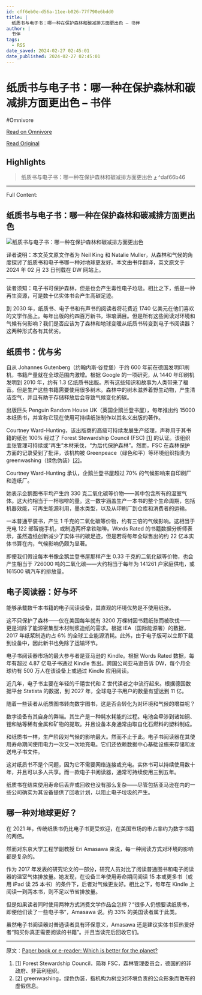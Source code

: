```yaml
---
id: cff6eb0e-d56a-11ee-b026-77f790e6bdd0
title: |
  纸质书与电子书：哪一种在保护森林和碳减排方面更出色 – 书伴
author: |
  书伴
tags:
  - RSS
date_saved: 2024-02-27 02:45:01
date_published: 2024-02-27 02:45:01
---
```


# 纸质书与电子书：哪一种在保护森林和碳减排方面更出色 – 书伴
#Omnivore

[Read on Omnivore](https://omnivore.app/me/-18dea83cce7)

[Read Original](https://bookfere.com/post/1091.html)

## Highlights

> 纸质书与电子书：哪一种在保护森林和碳减排方面更出色 [⤴️](https://omnivore.app/me/-18dea83cce7#daf66b46-f9df-412b-9fa8-f7190be32c71)  ^daf66b46


--- 

Full Content: 

## 纸质书与电子书：哪一种在保护森林和碳减排方面更出色

![纸质书与电子书：哪一种在保护森林和碳减排方面更出色](https://proxy-prod.omnivore-image-cache.app/780x0,snvtLOn3lm1ZfENb8eLEeKAXdPCfCESjsDsxjFxotVNg/https://bookfere.com/wp-content/uploads/2024/02/paperback-vs-ebook.jpg)

译者说明：本文英文原文作者为 Neil King 和 Natalie Muller，从森林和气候的角度探讨了纸质书和电子书哪一种对地球更友好。本文由书伴翻译，英文原文于 2024 年 02 月 23 日刊载在 DW 网站上。

---

读者须知：电子书可保护森林，但是也会产生毒性电子垃圾。相比之下，纸是一种再生资源，可是数十亿实体书会产生高碳足迹。

到 2030 年，纸质书、电子书和有声书的阅读者将花费近 1740 亿美元在他们喜欢的文学作品上。每年出版的约四百万新书，琳琅满目。但是所有这些阅读对环境和气候有何影响？我们是否应该为了森林和地球变暖从纸质书转变到电子书阅读器？这两种形式各有其优劣。

## 纸质书：优与劣

自从 Johannes Gutenberg（约翰内斯·谷登堡）于约 600 年前在德国发明印刷机，书籍产量就在全球范围内激增。根据 Google 的一项研究，从 1440 年印刷机发明到 2010 年，约有 1.3 亿纸质书出版。所有这些知识和故事为人类带来了福音。但是生产这些书籍需要使用很多树木。森林中的树木滋养着野生动物，产生清洁空气，并且有助于存储释放后会导致气候变化的碳。

出版巨头 Penguin Random House UK（英国企鹅兰登书屋），每年推出约 15000 本纸质书，并宣称它现在使用可持续纸张制作以其名义出版的著作。

Courtney Ward-Hunting，该出版商的高级可持续发展生产经理，声称用于其书籍的纸张 100% 经过了 Forest Stewardship Council (FSC) [\[1\]](#footnote-1) 的认证。该组织主张管理可持续或“再生”木材采伐，“为后代保护森林”。然而，FSC 在森林保护方面的记录受到了批评，该机构被 Greenpeace（绿色和平）等环境组织指责为 greenwashing（绿色伪装）[\[2\]](#footnote-2)。

Courtney Ward-Hunting 承认，企鹅兰登书屋超过 70% 的气候影响来自印刷厂和造纸厂。

她表示企鹅图书平均产生约 330 克二氧化碳等价物——其中包含所有的温室气体。这大约相当于一杯咖啡的量。这一数字涵盖生产一本书的整个生命周期，包括机器效能，可再生能源利用，墨水类型，以及从印刷厂到仓库和消费者的运输。

一本普通平装书，产生 1 千克的二氧化碳等价物，约有三倍的气候影响。这相当于充电 122 部智能手机，或制造两杯拿铁咖啡。Words Rated 的书籍数据分析师表示，虽然造纸创新减少了实体书的碳足迹，但是若将每年全球售出的约 22 亿本实体书算在内，气候影响仍颇为显著。

即便我们假设每本书像企鹅兰登书屋那样产生 0.33 千克的二氧化碳等价物，也会产生相当于 726000 吨的二氧化碳——大约相当于每年为 141261 户家庭供电，或 161500 辆汽车的排放量。

## 电子阅读器：好与坏

能够承载数千本书籍的电子阅读设备，其直观的坏境优势是不使用纸张。

这不只保护了森林——仅在美国每年就有 3200 万棵树因书籍纸张而被砍伐——更是消除了能源密集型木材制浆造纸的需求。根据 IEA（国际能源署）的数据，2017 年纸浆制造约占 6% 的全球工业能源消耗。此外，由于电子版可以立即下载到设备中，因此新书也免除了运输环节。

电子书阅读器市场的最大参与者是亚马逊的 Kindle。根据 Words Rated 数据，每年有超过 4.87 亿电子书通过 Kindle 售出。跨国公司亚马逊告诉 DW，每个月全球约有 500 万人在该设备上或通过 Kindle 应用阅读。

近几年，电子书主要在年轻的千禧世代和 Z 世代读者之中流行起来。根据德国数据平台 Statista 的数据，到 2027 年，全球电子书用户的数量有望达到 11 亿。

随着一些读者从纸质图书转向数字图书，这是否会转化为对环境和气候的增益呢？

数字设备有其自身的弊端。其生产是一种耗水耗能的过程。电池会牵涉到诸如铜、锂和钴等稀有金属和矿物的提取。并且设备本身通常由取自化石燃料的塑料制成。

和纸质书一样，生产阶段对气候的影响最大。然而不止于此。电子书阅读器在其使用寿命期间使用电力一次又一次地充电。它们还依赖数据中心基础设施来存储和发送电子书文件。

这对纸质书不是个问题，因为它不需要网络连接或充电。实体书可以持续使用数十年，并且可以多人共享。而一款电子书阅读器，通常可持续使用三到五年。

纸质书在结束使用寿命后丢弃或回收也没有那么复杂——尽管包括亚马逊在内的一些公司确实为其设备提供了回收计划，以阻止电子垃圾的产生。

## 哪一种对地球更好？

在 2021 年，传统纸质书仍比电子书更受欢迎，在美国市场的市占率约为数字书籍的两倍。

然而对东京大学工程学副教授 Eri Amasawa 来说，每一种阅读方式对环境的影响都是复杂的。

作为 2017 年发表的研究论文的一部分，研究人员对比了阅读普通图书和电子阅读器的温室气体排放量。她发现，在设备三年使用寿命期间阅读 15 本或更多书（或用 iPad 读 25 本书）的条件下，后者对气候更友好。相比之下，每年在 Kindle 上阅读一到两本书，则不足以节省排放量。

但是如果读者同时使用两种方式消费文学作品会怎样？“很多人仍想要读纸质书，即便他们读了一些电子书”，Amasawa 说。约 33% 的美国读者属于此类。

虽然电子书阅读器对普通读者具有环保意义，Amasawa 还是建议实体书狂热爱好者“购买你真正需要阅读的书籍”。并且当读完后回收它们。

---

原文：[Paper book or e-reader: Which is better for the planet?](https://www.dw.com/en/paper-book-or-e-reader-which-is-better-for-the-planet/a-68314697)

1. [\[1\]](#footnote-1-back) Forest Stewardship Council，简称 FSC，森林管理委员会，德国的的非政府、非营利组织。
2. [\[2\]](#footnote-2-back) greenwashing，绿色伪装，指机构为树立对环境负责的公众形象而散布的虚假信息。
